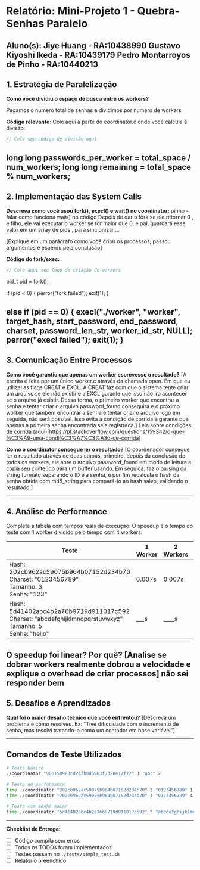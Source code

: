 # Relatório: Mini-Projeto 1 - Quebra-Senhas Paralelo

**Aluno(s):** 
Jiye Huang - RA:10438990
Gustavo Kiyoshi Ikeda - RA:10439179
Pedro Montarroyos de Pinho - RA:10440213
---

## 1. Estratégia de Paralelização


**Como você dividiu o espaço de busca entre os workers?**

Pegamos o numero total de senhas e dividimos por numero de workers

**Código relevante:** Cole aqui a parte do coordinator.c onde você calcula a divisão:
```c
// Cole seu código de divisão aqui
```
long long passwords_per_worker = total_space / num_workers;
long long remaining = total_space % num_workers;
---

## 2. Implementação das System Calls

**Descreva como você usou fork(), execl() e wait() no coordinator:**
pinho - falar como funciona wait() no código
Depois de dar o fork se ele retornar 0 , é filho, ele vai executar o worker se for maior que 0, é pai, guardará esse valor em um array de pids , para sinclonizar ...

[Explique em um parágrafo como você criou os processos, passou argumentos e esperou pela conclusão]

**Código do fork/exec:**
```c
// Cole aqui seu loop de criação de workers
```
pid_t pid = fork();

if (pid < 0) {
        perror("fork failed");
        exit(1);
}
       
else if (pid == 0) {
        execl("./worker", "worker", target_hash, start_password, end_password, charset, password_len_str, worker_id_str, NULL);
        perror("execl failed");
        exit(1);
}
---

## 3. Comunicação Entre Processos

**Como você garantiu que apenas um worker escrevesse o resultado?**
[A escrita é feita por um único  worker.c através da chamada open. Em que eu utilizei as flags CREAT e EXCL. A CREAT faz com que o sistema tente  criar um arquivo se ele não existir e a EXCL garante que isso não ira acontecer se o arquivo já existir.  Dessa forma, o primeiro worker que encontrar a senha e tentar criar o arquivo password_found conseguirá e o próximo worker que também encontrar a senha e tentar criar o arquivo logo em seguida, não será possível. Isso evita a condição de corrida e garante que apenas a primeira senha encontrada seja registrada.]
Leia sobre condições de corrida (aqui)[https://pt.stackoverflow.com/questions/159342/o-que-%C3%A9-uma-condi%C3%A7%C3%A3o-de-corrida]

**Como o coordinator consegue ler o resultado?**
[O coordenador consegue ler o resultado através de duas etapas, primeiro, depois da conclusão de todos os workers, ele abre o arquivo password_found em modo de leitura e copia seu conteúdo para um buffer usando. Em seguida, faz o parsing da string formato separando o ID e a senha, e por fim recalcula o hash da senha obtida com md5_string para compará-lo ao hash salvo, validando o resultado.]

---

## 4. Análise de Performance
Complete a tabela com tempos reais de execução:
O speedup é o tempo do teste com 1 worker dividido pelo tempo com 4 workers.

| Teste | 1 Worker | 2 Workers | 4 Workers | Speedup (4w) |
|-------|----------|-----------|-----------|--------------|
| Hash: 202cb962ac59075b964b07152d234b70<br>Charset: "0123456789"<br>Tamanho: 3<br>Senha: "123" | 0.007s | 0.007s | 0.010s | 0.009 |
| Hash: 5d41402abc4b2a76b9719d911017c592<br>Charset: "abcdefghijklmnopqrstuvwxyz"<br>Tamanho: 5<br>Senha: "hello" | ___s | ____s | ___s | ___ |

**O speedup foi linear? Por quê?**
[Analise se dobrar workers realmente dobrou a velocidade e explique o overhead de criar processos]
não sei responder bem
---

## 5. Desafios e Aprendizados
**Qual foi o maior desafio técnico que você enfrentou?**
[Descreva um problema e como resolveu. Ex: "Tive dificuldade com o incremento de senha, mas resolvi tratando-o como um contador em base variável"]

---

## Comandos de Teste Utilizados

```bash
# Teste básico
./coordinator "900150983cd24fb0d6963f7d28e17f72" 3 "abc" 2

# Teste de performance
time ./coordinator "202cb962ac59075b964b07152d234b70" 3 "0123456789" 1
time ./coordinator "202cb962ac59075b964b07152d234b70" 3 "0123456789" 4

# Teste com senha maior
time ./coordinator "5d41402abc4b2a76b9719d911017c592" 5 "abcdefghijklmnopqrstuvwxyz" 4
```
---

**Checklist de Entrega:**
- [ ] Código compila sem erros
- [ ] Todos os TODOs foram implementados
- [ ] Testes passam no `./tests/simple_test.sh`
- [ ] Relatório preenchido
